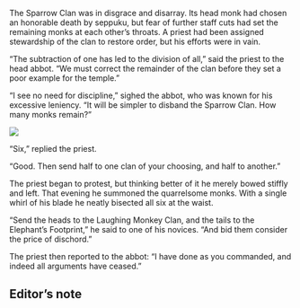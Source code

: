 The Sparrow Clan was in disgrace and disarray.  Its head monk had chosen an honorable death by seppuku, but fear of further staff cuts had set the remaining monks at each other’s throats.  A priest had been assigned stewardship of the clan to restore order, but his efforts were in vain.

“The subtraction of one has led to the division of all,” said the priest to the head abbot.  “We must correct the remainder of the clan before they set a poor example for the temple.”

“I see no need for discipline,” sighed the abbot, who was known for his excessive leniency.  “It will be simpler to disband the Sparrow Clan.  How many monks remain?”

![](/pages/case-36/division-2.png)

“Six,” replied the priest.

“Good.  Then send half to one clan of your choosing, and half to another.”

The priest began to protest, but thinking better of it he merely bowed stiffly and left.  That evening he summoned the quarrelsome monks.  With a single whirl of his blade he neatly bisected all six at the waist.

“Send the heads to the Laughing Monkey Clan, and the tails to the Elephant’s Footprint,” he said to one of his novices. “And bid them consider the price of dischord.”

The priest then reported to the abbot: “I have done as you commanded, and indeed all arguments have ceased.”

## Editor’s note

